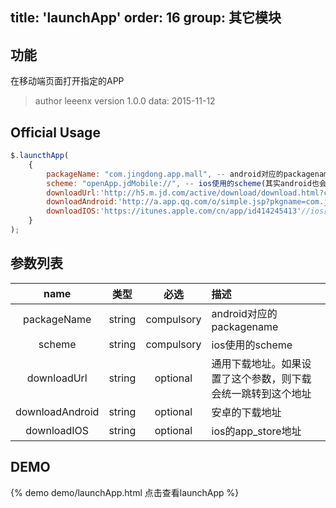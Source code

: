 title: 'launchApp'
order: 16
group: 其它模块
---

## 功能

在移动端页面打开指定的APP

> author leeenx
> version 1.0.0
> data: 2015-11-12

## Official Usage

```javascript
$.launcthApp(
    {
        packageName: "com.jingdong.app.mall", -- android对应的packagename
        scheme: "openApp.jdMobile://", -- ios使用的scheme(其实android也会用这个)
        downloadUrl:'http://h5.m.jd.com/active/download/download.html?channel=jd-shhd3',//通用下载地址
        downloadAndroid:'http://a.app.qq.com/o/simple.jsp?pkgname=com.jingdong.app.mall&g_f=991850',//安卓的下载地址
        downloadIOS:'https://itunes.apple.com/cn/app/id414245413'//ios的app_store地址
    }
);
```

## 参数列表

| name | 类型 | 必选 | 描述 |
| :----: | :----: | :----: | :---- |
| packageName | string | compulsory | android对应的packagename |
| scheme | string | compulsory | ios使用的scheme |
| downloadUrl | string | optional | 通用下载地址。如果设置了这个参数，则下载会统一跳转到这个地址 |
| downloadAndroid | string | optional | 安卓的下载地址 |
| downloadIOS | string | optional | ios的app_store地址 |


## DEMO

{% demo demo/launchApp.html 点击查看launchApp %}
